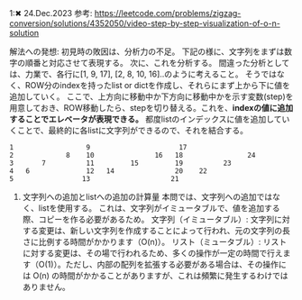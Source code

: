 1:✖ 24.Dec.2023
参考:
https://leetcode.com/problems/zigzag-conversion/solutions/4352050/video-step-by-step-visualization-of-o-n-solution

解法への発想:
初見時の敗因は、分析力の不足。
下記の様に、文字列をまずは数字の順番と対応させて表現する。
次に、これを分析する。
間違った分析としては、力業で、各行に[1, 9, 17], [2, 8, 10, 16]..のように考えること。
そうではなく、ROW分のindexを持ったlist or dictを作成し、それらにまず上から下に値を追加していく。
ここで、上方向に移動中か下方向に移動中かを示す変数(step)を用意しておき、ROW移動したら、stepを切り替える。これを、**indexの値に追加することでエレベータが表現できる。**
都度listのインデックスに値を追加していくことで、最終的に各listに文字列ができるので、それを結合する。
```
1                  9                      17
2             8    10               16   18                24
3       7          11         15         19          23 
4   6              12   14               20    22
5                 13                    21
```


1. 文字列への追加とlistへの追加の計算量
本問では、文字列への追加ではなく、listを使用する。
これは、文字列がイミュータブルで、値を追加する際、コピーを作る必要があるため。
文字列（イミュータブル）: 文字列に対する変更は、新しい文字列を作成することによって行われ、元の文字列の長さに比例する時間がかかります（O(n)）。
リスト（ミュータブル）: リストに対する変更は、その場で行われるため、多くの操作が一定の時間で行えます（O(1)）。ただし、内部の配列を拡張する必要がある場合は、その操作には O(n) の時間がかかることがありますが、これは頻繁に発生するわけではありません。